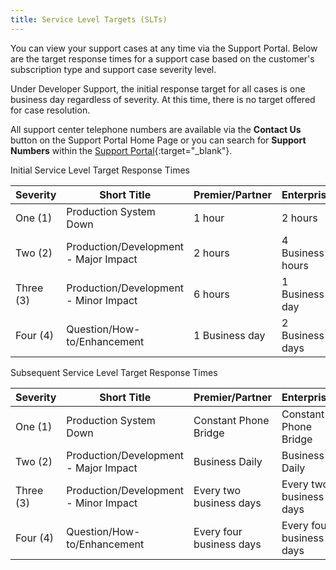 ```yaml
---
title: Service Level Targets (SLTs)
---
```


You can view your support cases at any time via the Support Portal. Below are the target response times for a support case based on the customer's subscription type and support case severity level.

Under Developer Support, the initial response target for all cases is one business day regardless of severity. At this time, there is no target offered for case resolution.

All support center telephone numbers are available via the **Contact Us** button on the Support Portal Home Page or you can search for **Support Numbers** within the [Support Portal](https://support.alfresco.com){:target="_blank"}.

Initial Service Level Target Response Times

|Severity|Short Title|Premier/Partner|Enterprise|Starter/Business|
|--------|-----------|---------------|----------|----------------|
|One (1)|Production System Down|1 hour|2 hours|4 Business hours|
|Two (2)|Production/Development - Major Impact|2 hours|4 Business hours|1 Business day|
|Three (3)|Production/Development - Minor Impact|6 hours|1 Business day|2 Business days|
|Four (4)|Question/How-to/Enhancement|1 Business day|2 Business days|3 Business days|

Subsequent Service Level Target Response Times

|Severity|Short Title|Premier/Partner|Enterprise|Starter/Business|
|--------|-----------|---------------|----------|----------------|
|One (1)|Production System Down|Constant Phone Bridge|Constant Phone Bridge|Business Hourly|
|Two (2)|Production/Development - Major Impact|Business Daily|Business Daily|Every two business days|
|Three (3)|Production/Development - Minor Impact|Every two business days|Every two business days|Every three business days|
|Four (4)|Question/How-to/Enhancement|Every four business days|Every four business days|Every five business days|
